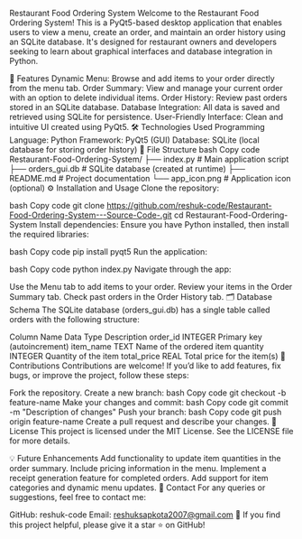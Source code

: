 Restaurant Food Ordering System
Welcome to the Restaurant Food Ordering System! This is a PyQt5-based desktop application that enables users to view a menu, create an order, and maintain an order history using an SQLite database. It's designed for restaurant owners and developers seeking to learn about graphical interfaces and database integration in Python.



🚀 Features
Dynamic Menu: Browse and add items to your order directly from the menu tab.
Order Summary: View and manage your current order with an option to delete individual items.
Order History: Review past orders stored in an SQLite database.
Database Integration: All data is saved and retrieved using SQLite for persistence.
User-Friendly Interface: Clean and intuitive UI created using PyQt5.
🛠️ Technologies Used
Programming Language: Python
Framework: PyQt5 (GUI)
Database: SQLite (local database for storing order history)
📂 File Structure
bash
Copy code
Restaurant-Food-Ordering-System/
├── index.py              # Main application script
├── orders_gui.db         # SQLite database (created at runtime)
├── README.md             # Project documentation
└── app_icon.png          # Application icon (optional)
⚙️ Installation and Usage
Clone the repository:

bash
Copy code
git clone https://github.com/reshuk-code/Restaurant-Food-Ordering-System---Source-Code-.git
cd Restaurant-Food-Ordering-System
Install dependencies: Ensure you have Python installed, then install the required libraries:

bash
Copy code
pip install pyqt5
Run the application:

bash
Copy code
python index.py
Navigate through the app:

Use the Menu tab to add items to your order.
Review your items in the Order Summary tab.
Check past orders in the Order History tab.
🗂️ Database Schema
The SQLite database (orders_gui.db) has a single table called orders with the following structure:

Column Name	Data Type	Description
order_id	INTEGER	Primary key (autoincrement)
item_name	TEXT	Name of the ordered item
quantity	INTEGER	Quantity of the item
total_price	REAL	Total price for the item(s)
🤝 Contributions
Contributions are welcome! If you’d like to add features, fix bugs, or improve the project, follow these steps:

Fork the repository.
Create a new branch:
bash
Copy code
git checkout -b feature-name
Make your changes and commit:
bash
Copy code
git commit -m "Description of changes"
Push your branch:
bash
Copy code
git push origin feature-name
Create a pull request and describe your changes.
📝 License
This project is licensed under the MIT License. See the LICENSE file for more details.

💡 Future Enhancements
Add functionality to update item quantities in the order summary.
Include pricing information in the menu.
Implement a receipt generation feature for completed orders.
Add support for item categories and dynamic menu updates.
📧 Contact
For any queries or suggestions, feel free to contact me:

GitHub: reshuk-code
Email: reshuksapkota2007@gmail.com
🌟 If you find this project helpful, please give it a star ⭐ on GitHub!
